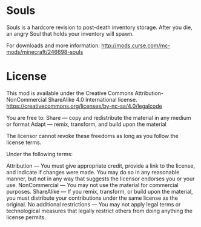 # Souls

Souls is a hardcore revision to post-death inventory storage. After you die, an angry Soul that holds your inventory will spawn.

For downloads and more information:
http://mods.curse.com/mc-mods/minecraft/246698-souls

# License

This mod is available under the Creative Commons Attribution-NonCommercial ShareAlike 4.0 International license.
https://creativecommons.org/licenses/by-nc-sa/4.0/legalcode

You are free to:
  Share — copy and redistribute the material in any medium or format
  Adapt — remix, transform, and build upon the material

The licensor cannot revoke these freedoms as long as you follow the license terms.

Under the following terms:

  Attribution — You must give appropriate credit, provide a link to the license, and indicate if changes were made. You may do so in any reasonable manner, but not in any way that suggests the licensor endorses you or your use.
  NonCommercial — You may not use the material for commercial purposes.
  ShareAlike — If you remix, transform, or build upon the material, you must distribute your contributions under the same license as the original.
  No additional restrictions — You may not apply legal terms or technological measures that legally restrict others from doing anything the license permits.
